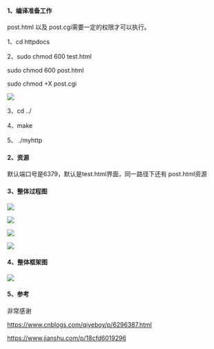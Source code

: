 #### 1、编译准备工作

post.html 以及 post.cgi需要一定的权限才可以执行。

1、cd  httpdocs

2、sudo chmod 600 test.html

sudo chmod 600 post.html

sudo chmod +X post.cgi

![](https://github.com/forthespada/MyPoorWebServer/blob/master/image/1.png)



3、cd  ../

4、make

5、 ./myhttp



#### 2、资源

默认端口号是6379，默认是test.html界面，同一路径下还有 post.html资源

#### 3、整体过程图

![](https://github.com/forthespada/MyPoorWebServer/blob/master/image/2.png)

![](https://github.com/forthespada/MyPoorWebServer/blob/master/image/3.png)

![](https://github.com/forthespada/MyPoorWebServer/blob/master/image/4.png)

![](https://github.com/forthespada/MyPoorWebServer/blob/master/image/5.png)

#### 4、整体框架图

![](https://github.com/forthespada/MyPoorWebServer/blob/master/image/myhttp.png)

#### 5、参考

非常感谢

https://www.cnblogs.com/qiyeboy/p/6296387.html

https://www.jianshu.com/p/18cfd6019296
